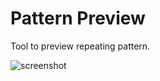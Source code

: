 # Pattern Preview

Tool to preview repeating pattern.

![screenshot](https://github.com/jtanadi/robofontScripts/blob/master/patternPreview/x-Screenshots/Screen%20Shot%202017-11-14%20at%2012.51.14%20PM.png)